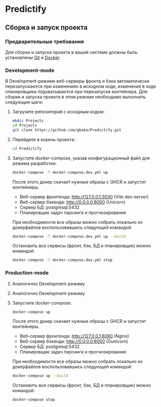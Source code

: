 # Predictify

## Сборка и запуск проекта
### Предварительные требования
Для сборки и запуска проекта в вашей системе должны быть установлены [Git](https://git-scm.com/downloads) и [Docker](https://docs.docker.com/desktop/).

### Development-mode
В Development-режиме веб-серверы фронта и бэка автоматически перезапускаются при изменениях в исходном коде, изменения в коде планировщика подхватываются при перезапуске контейнера. Для сборки и запуска проекта в этом режиме необходимо выполнить следующие шаги:
1) Загрузите репозиторий с исходным кодом:
    ```bash
    mkdir Projects
    cd Projects
    git clone https://github.com/gbaka/Predictify.git
    ```
2) Перейдите в корень проекта:
    ```bash
    cd Predictify
    ```
3) Запустите docker-compose, указав конфигурационный файл для режима разработки:
    ```bash
    docker-compose -f docker-compose.dev.yml up
    ```
   После этого докер скачает нужные образы с GHCR и запустит контейнеры.
   - Веб-сервер фронтенда: http://127.0.0.1:3030 (Vite dev-server)
   - Веб-сервер бэкенда: http://0.0.0.0:8000 (Uvicorn)
   - Сервер БД: postgresql:5432
   - Планировщик задач парсинга и прогнозирования

   При необходимости все образы можно собрать локально из докерфайлов воспользовавшись следующей командой:
    ```bash
    docker-compose -f docker-compose.dev.yml up --build
    ```
   
   Остановить все сервисы (фронт, бэк, БД и планировщик) можно командой:
   ```bash
   docker-compose -f docker-compose.dev.yml stop
   ```

### Production-mode
1) Аналогично Development-режиму
2) Аналогично Development-режиму
3) Запустите docker-compose:
   ```bash
   docker-compose up
   ```
   После этого докер скачает нужные образы с GHCR и запустит контейнеры.
   - Веб-сервер фронтенда: http://127.0.0.1:8080 (Nginx)
   - Веб-сервер бэкенда: http://0.0.0.0:8000 (Gunicorn)
   - Сервер БД: postgresql:5432
   - Планировщик задач парсинга и прогнозирования
   
   При необходимости все образы можно собрать локально из докерфайлов воспользовавшись следующей командой:
   ```bash
   docker-compose up --build
   ```

   Остановить все сервисы (фронт, бэк, БД и планировщик) можно командой:
   ```bash
   docker-compose stop
   ```
